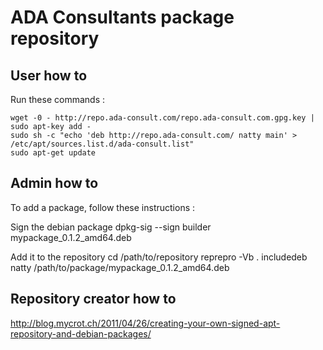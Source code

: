 # ADA Consultants package repository

## User how to

Run these commands :

    wget -0 - http://repo.ada-consult.com/repo.ada-consult.com.gpg.key | sudo apt-key add -
    sudo sh -c "echo 'deb http://repo.ada-consult.com/ natty main' > /etc/apt/sources.list.d/ada-consult.list"
    sudo apt-get update

## Admin how to

To add a package, follow these instructions :

Sign the debian package
    dpkg-sig --sign builder mypackage_0.1.2_amd64.deb

Add it to the repository
    cd /path/to/repository
    reprepro -Vb . includedeb natty /path/to/package/mypackage_0.1.2_amd64.deb

## Repository creator how to

http://blog.mycrot.ch/2011/04/26/creating-your-own-signed-apt-repository-and-debian-packages/

